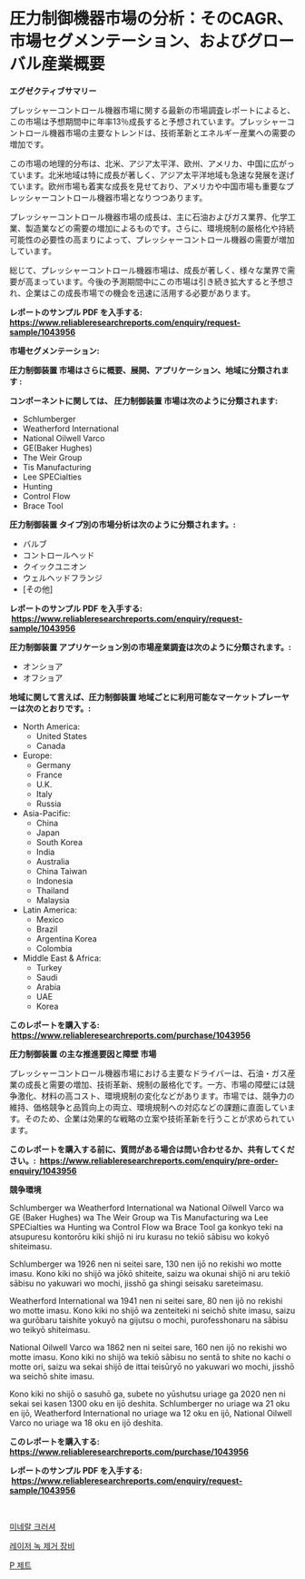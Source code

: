 <p><h1>圧力制御機器市場の分析：そのCAGR、市場セグメンテーション、およびグローバル産業概要</h1></p><p><strong>エグゼクティブサマリー</strong></p>
<p><p>プレッシャーコントロール機器市場に関する最新の市場調査レポートによると、この市場は予想期間中に年率13％成長すると予想されています。プレッシャーコントロール機器市場の主要なトレンドは、技術革新とエネルギー産業への需要の増加です。</p><p>この市場の地理的分布は、北米、アジア太平洋、欧州、アメリカ、中国に広がっています。北米地域は特に成長が著しく、アジア太平洋地域も急速な発展を遂げています。欧州市場も着実な成長を見せており、アメリカや中国市場も重要なプレッシャーコントロール機器市場となりつつあります。</p><p>プレッシャーコントロール機器市場の成長は、主に石油およびガス業界、化学工業、製造業などの需要の増加によるものです。さらに、環境規制の厳格化や持続可能性の必要性の高まりによって、プレッシャーコントロール機器の需要が増加しています。</p><p>総じて、プレッシャーコントロール機器市場は、成長が著しく、様々な業界で需要が高まっています。今後の予測期間中にこの市場は引き続き拡大すると予想され、企業はこの成長市場での機会を迅速に活用する必要があります。</p></p>
<p><strong>レポートのサンプル PDF を入手する: <a href="https://www.reliableresearchreports.com/enquiry/request-sample/1043956">https://www.reliableresearchreports.com/enquiry/request-sample/1043956</a></strong></p>
<p><strong>市場セグメンテーション:</strong></p>
<p><strong> 圧力制御装置 市場はさらに概要、展開、アプリケーション、地域に分類されます :</strong></p>
<p><strong>コンポーネントに関しては、 圧力制御装置 市場は次のように分類されます: &nbsp;</strong></p>
<p><ul><li>Schlumberger</li><li>Weatherford International</li><li>National Oilwell Varco</li><li>GE(Baker Hughes)</li><li>The Weir Group</li><li>Tis Manufacturing</li><li>Lee SPECialties</li><li>Hunting</li><li>Control Flow</li><li>Brace Tool</li></ul></p>
<p><strong> 圧力制御装置 タイプ別の市場分析は次のように分類されます。:</strong></p>
<p><ul><li>バルブ</li><li>コントロールヘッド</li><li>クイックユニオン</li><li>ウェルヘッドフランジ</li><li>[その他]</li></ul></p>
<p><strong>レポートのサンプル PDF を入手する: &nbsp;<a href="https://www.reliableresearchreports.com/enquiry/request-sample/1043956">https://www.reliableresearchreports.com/enquiry/request-sample/1043956</a></strong></p>
<p><strong> 圧力制御装置 アプリケーション別の市場産業調査は次のように分類されます。:</strong></p>
<p><ul><li>オンショア</li><li>オフショア</li></ul></p>
<p><strong>地域に関して言えば、圧力制御装置 地域ごとに利用可能なマーケットプレーヤーは次のとおりです。:</strong></p>
<p><ul>
    <li>
        North America:
        <ul>
            <li>United States</li>
            <li>Canada</li>
        </ul>
    </li>
    <li>
        Europe:
        <ul>
            <li>Germany</li>
            <li>France</li>
            <li>U.K.</li>
            <li>Italy</li>
            <li>Russia</li>
        </ul>
    </li>
    <li>
        Asia-Pacific:
        <ul>
            <li>China</li>
            <li>Japan</li>
            <li>South Korea</li>
            <li>India</li>
            <li>Australia</li>
            <li>China Taiwan</li>
            <li>Indonesia</li>
            <li>Thailand</li>
            <li>Malaysia</li>
        </ul>
    </li>
    <li>
        Latin America:
        <ul>
            <li>Mexico</li>
            <li>Brazil</li>
            <li>Argentina Korea</li>
            <li>Colombia</li>
        </ul>
    </li>
    <li>
        Middle East & Africa:
        <ul>
            <li>Turkey</li>
            <li>Saudi</li>
            <li>Arabia</li>
            <li>UAE</li>
            <li>Korea</li>
        </ul>
    </li>
    </ul></p>
<p><strong>このレポートを購入する: &nbsp;<a href="https://www.reliableresearchreports.com/purchase/1043956">https://www.reliableresearchreports.com/purchase/1043956</a></strong></p>
<p><strong>圧力制御装置 の主な推進要因と障壁 市場</strong></p>
<p><p>プレッシャーコントロール機器市場における主要なドライバーは、石油・ガス産業の成長と需要の増加、技術革新、規制の厳格化です。一方、市場の障壁には競争激化、材料の高コスト、環境規制の変化などがあります。市場では、競争力の維持、価格競争と品質向上の両立、環境規制への対応などの課題に直面しています。そのため、企業は効果的な戦略の立案や技術革新を行うことが求められています。</p></p>
<p><strong>このレポートを購入する前に、質問がある場合は問い合わせるか、共有してください。:&nbsp; <a href="https://www.reliableresearchreports.com/enquiry/pre-order-enquiry/1043956">https://www.reliableresearchreports.com/enquiry/pre-order-enquiry/1043956</a></strong></p>
<p><strong>競争環境</strong></p>
<p><p>Schlumberger wa Weatherford International wa National Oilwell Varco wa GE (Baker Hughes) wa The Weir Group wa Tis Manufacturing wa Lee SPECialties wa Hunting wa Control Flow wa Brace Tool ga konkyo teki na atsupuresu kontorōru kiki shijō ni iru kurasu no tekiō sābisu wo kokyō shiteimasu. </p><p>Schlumberger wa 1926 nen ni seitei sare, 130 nen ijō no rekishi wo motte imasu. Kono kiki no shijō wa jōkō shiteite, saizu wa okunai shijō ni aru tekiō sābisu no yakuwari wo mochi, jisshō ga shingi seisaku sareteimasu. </p><p>Weatherford International wa 1941 nen ni seitei sare, 80 nen ijō no rekishi wo motte imasu. Kono kiki no shijō wa zenteiteki ni seichō shite imasu, saizu wa gurōbaru taishite yokuyō na gijutsu o mochi, purofesshonaru na sābisu wo teikyō shiteimasu. </p><p>National Oilwell Varco wa 1862 nen ni seitei sare, 160 nen ijō no rekishi wo motte imasu. Kono kiki no shijō wa tekiō sābisu no sentā to shite no kachi o motte ori, saizu wa sekai shijō de ittai teisūryō no yakuwari wo mochi, jisshō wa seichō shite imasu. </p><p>Kono kiki no shijō o sasuhō ga, subete no yūshutsu uriage ga 2020 nen ni sekai sei kasen 1300 oku en ijō deshita. Schlumberger no uriage wa 21 oku en ijō, Weatherford International no uriage wa 12 oku en ijō, National Oilwell Varco no uriage wa 18 oku en ijō deshita.</p></p>
<p><strong>このレポートを購入する: &nbsp; <a href="https://www.reliableresearchreports.com/purchase/1043956">https://www.reliableresearchreports.com/purchase/1043956</a></strong></p>
<p><strong>レポートのサンプル PDF を入手する: &nbsp;<a href="https://www.reliableresearchreports.com/enquiry/request-sample/1043956">https://www.reliableresearchreports.com/enquiry/request-sample/1043956</a></strong><strong></strong></p>
<p>&nbsp;</p>
<p><p><a href="https://github.com/GabrielBlanda5656/Market-Research-Report-List-1/blob/main/54262237101.md">미네랄 크러셔</a></p><p><a href="https://github.com/akzkkws047661437/Market-Research-Report-List-1/blob/main/94348277099.md">레이저 녹 제거 장비</a></p><p><a href="https://github.com/vsckjg50460/Market-Research-Report-List-1/blob/main/51540887100.md">P 제트</a></p></p>
